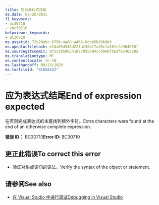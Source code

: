 ```yaml
---
title: 应为表达式结尾
ms.date: 07/20/2015
f1_keywords:
- bc30710
- vbc30710
helpviewer_keywords:
- BC30710
ms.assetid: 72b29abc-675b-4a68-a466-0dca5b09b9b3
ms.openlocfilehash: e1da05d545d22fa236bf7ad9cfa26fcfd964550f
ms.sourcegitcommit: bf5c5850654187705bc94cc40ebfb62fe346ab02
ms.translationtype: MT
ms.contentlocale: zh-CN
ms.lasthandoff: 09/23/2020
ms.locfileid: "91068422"
---
```

# <a name="end-of-expression-expected"></a><span data-ttu-id="f37ac-102">应为表达式结尾</span><span class="sxs-lookup"><span data-stu-id="f37ac-102">End of expression expected</span></span>

<span data-ttu-id="f37ac-103">在否则完成表达式的末尾找到额外字符。</span><span class="sxs-lookup"><span data-stu-id="f37ac-103">Extra characters were found at the end of an otherwise complete expression.</span></span>  
  
 <span data-ttu-id="f37ac-104">**错误 ID：** BC30710</span><span class="sxs-lookup"><span data-stu-id="f37ac-104">**Error ID:** BC30710</span></span>  
  
## <a name="to-correct-this-error"></a><span data-ttu-id="f37ac-105">更正此错误</span><span class="sxs-lookup"><span data-stu-id="f37ac-105">To correct this error</span></span>  
  
- <span data-ttu-id="f37ac-106">验证对象或语句的语法。</span><span class="sxs-lookup"><span data-stu-id="f37ac-106">Verify the syntax of the object or statement.</span></span>  
  
## <a name="see-also"></a><span data-ttu-id="f37ac-107">请参阅</span><span class="sxs-lookup"><span data-stu-id="f37ac-107">See also</span></span>

- [<span data-ttu-id="f37ac-108">在 Visual Studio 中进行调试</span><span class="sxs-lookup"><span data-stu-id="f37ac-108">Debugging in Visual Studio</span></span>](/visualstudio/debugger/debugger-feature-tour)
